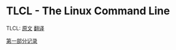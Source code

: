 # TLCL - The Linux Command Line

TLCL: [原文](http://linuxcommand.org/) [翻译](http://billie66.github.io/TLCL/)

[第一部分记录](section-1.md)
